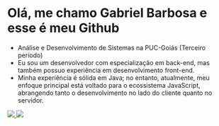 # Olá, me chamo Gabriel Barbosa e esse é meu Github

- Análise e Desenvolvimento de Sistemas na PUC-Goiás (Terceiro período)
- Eu sou um desenvolvedor com especialização em back-end, mas também possuo experiência em desenvolvimento front-end. 
- Minha experiência é sólida em Java; no entanto, atualmente, meu enfoque principal está voltado para o ecossistema JavaScript, abrangendo tanto o desenvolvimento no lado do cliente quanto no servidor. 

<div style="display: inline-block;" align="center">
  <a href="https://github.com/Mr-nobody2001">
    <img src="https://github-readme-stats.vercel.app/api?username=Mr-nobody2001&show_icons=true&theme=merko&include_all_commits=true&count_private=true&hide_border=true&locale=pt-br" />
  </a>
  <a href="https://github.com/Mr-nobody2001">
    <img src="https://github-readme-stats.vercel.app/api/top-langs/?username=Mr-nobody2001&layout=compact&langs_count=7&theme=merko&hide_border=true&locale=pt-br" />
  </a>
</div>
